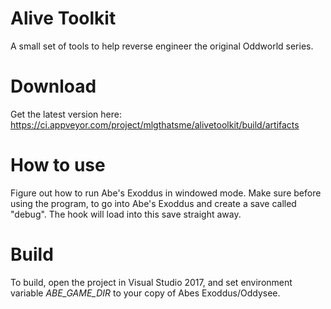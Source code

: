 # Alive Toolkit
A small set of tools to help reverse engineer the original Oddworld series.

# Download
Get the latest version here: https://ci.appveyor.com/project/mlgthatsme/alivetoolkit/build/artifacts

# How to use
Figure out how to run Abe's Exoddus in windowed mode.
Make sure before using the program, to go into Abe's Exoddus and create a save called "debug".
The hook will load into this save straight away.

# Build
To build, open the project in Visual Studio 2017, and set environment variable *ABE_GAME_DIR* to your copy of Abes Exoddus/Oddysee.